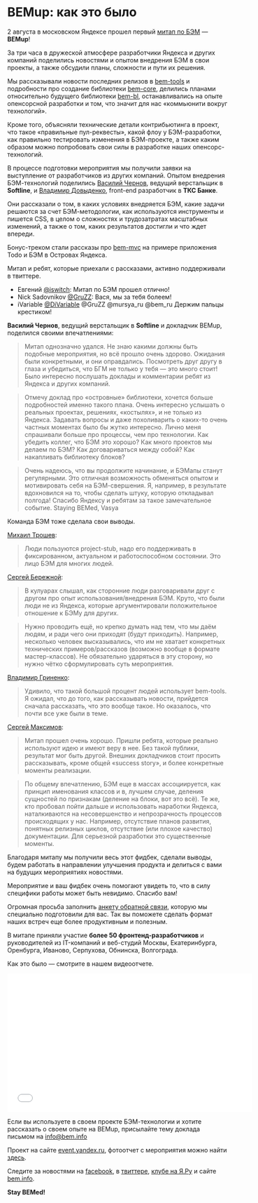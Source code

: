 # BEMup: как это было 

2 августа в московском Яндексе прошел первый [митап по БЭМ](http://bitly.com/bemup) — **BEMup**!

За три часа в дружеской атмосфере разработчики Яндекса и других компаний поделились новостями и 
опытом внедрения БЭМ в свои проекты, а также обсудили планы, сложности и пути их решения.

Мы рассказывали новости последних релизов в [bem-tools](http://bit.ly/ru-bemtools) и подробности про создание 
библиотеки [bem-core](http://github.com/bem/bem-core), делились планами относительно будущего библиотеки 
[bem-bl](https://github.com/bem/bem-bl), останавливались на опыте опенсорсной разработки и том, что значит 
для нас «коммьюнити вокруг технологий». 

Кроме того, объясняли технические детали контрибьютинга в проект, что такое «правильные пул-реквесты», какой 
флоу у БЭМ-разработки, как правильно тестировать изменения в БЭМ-проекте, а также каким образом можно попробовать 
свои силы в разработке наших опенсорс-технологий.

В процессе подготовки мероприятия мы получили заявки на выступление от разработчиков из других компаний. 
Опытом внедрения БЭМ-технологий поделились [Василий Чернов](https://twitter.com/bivihoba), ведущий верстальщик в **Softline**,
и [Владимир Довыденко](https://twitter.com/dovyden), front-end разработчик в **ТКС Банке**. 

Они рассказали о том, в каких условиях внедряется БЭМ, какие задачи решаются за счет БЭМ-методологии, 
как используются инструменты и пишется CSS, в целом о сложностях и трудозатратах масштабных изменений, а также о том, 
каких результатов достигли и что ждет впереди.

Бонус-треком стали рассказы про [bem-mvc](https://github.com/bem/bem-mvc) на примере приложения Todo и БЭМ в 
Островах Яндекса.

Митап и ребят, которые приехали с рассказами, активно поддерживали в твиттере.
* Евгений [@iswitch](https://twitter.com/iswitch): Митап по БЭМ прошел отлично! 
* Nick Sadovnikov ‏[@GruZZ](https://twitter.com/GruZZ): Вася, мы за тебя болеем! 
* iVariable [@DiVariable](https://twitter.com/DiVariable) @GruZZ @mursya_ru @bem_ru Держим пальцы крестиком!

**Василий Чернов**, ведущий верстальщик в **Softline** и докладчик BEMup, поделился своими впечатлениями:

> Митап однозначно удался. Не знаю какими должны быть подобные мероприятия, но всё прошло очень здорово. 
Ожидания были конкретными, и они оправдались. Посмотреть друг другу в глаза и убедиться, что БГМ не только у тебя — 
это много стоит! Было интересно послушать доклады и комментарии ребят из Яндекса и других компаний. 

> Отмечу доклад про «островные» библиотеки, хочется больше подробностей именно такого плана. Очень интересно услышать 
о реальных проектах, решениях, «костылях», и не только из Яндекса. Задавать вопросы и даже похоливарить о каких-то очень частных моментах было бы жутко интересно.
Лично меня спрашивали больше про процессы, чем про технологии. Как убедить коллег, что БЭМ это хорошо? Как много 
проектов мы делаем по БЭМ? Как договариваться между собой? Как накапливать библиотеку блоков? 

> Очень надеюсь, что вы продолжите начинание, и БЭМапы станут регулярными. Это отличная возможность обменяться опытом и мотивировать себя 
на БЭМ-свершения. Я, например, в результате вдохновился на то, чтобы сделать штуку, которую откладывал полгода!
Спасибо Яндексу и ребятам за такое замечательное событие. Staying BEMed, Vasya

Команда БЭМ тоже сделала свои выводы.

[Михаил Трошев](http://twitter.com/ya_mishanga):

> Люди пользуются project-stub, 
надо его поддерживать в фиксированном, актуальном и работоспособном состоянии. Это лицо БЭМ для многих людей.

[Сергей Бережной](http://twitter.com/veged):

> В кулуарах слышал, как сторонние люди разговаривали друг с другом про опыт использования/внедрения БЭМ. 
Круто, что были люди не из Яндекса, которые аргументировали положительное отношение к БЭМу для других.

> Нужно проводить ещё, но крепко думать над тем, что мы даём людям, и ради чего они приходят (будут приходить). 
Например, несколько человек высказывались, что им не хватает конкретных технических примеров/рассказов 
(возможно вообще в формате мастер-классов). Не обязательно ударяться в эту сторону, но нужно чётко сформулировать 
суть мероприятия.

[Владимир Гриненко](http://twitter.com/tadatuta):

> Удивило, что такой большой процент людей использует bem-tools. Я ожидал, что до того, как рассказывать 
новости, прийдется сначала рассказать, что это вообще такое. Но оказалось, что почти все уже были в теме.

[Сергей Максимов](http://twitter.com/dosyara):

> Митап прошел очень хорошо. Пришли ребята, которые реально используют идею и имеют веру в нее. Без такой публики, 
результат мог быть другой. Внешних докладчиков стоит просить рассказывать, кроме общей «success story», и более 
конкретные моменты реализации.

> По общему впечатлению, БЭМ еще в массах ассоциируется, как принцип именования классов и в, лучшем случае, 
деления сущностей по признакам (деление на блоки, вот это всё). Те же, кто пробовал пойти дальше и использовать 
наработки Яндекса, наталкиваются на несовершенство и непрозрачность процессов происходящих у нас. Например, отсутствие 
планов развития, понятных релизных циклов, отсутствие (или плохое качество) документации. Для серьезной разработки 
это существенные моменты. 

Благодаря митапу мы получили весь этот фидбек, сделали выводы, будем работать в направлении улучшения продукта и делиться
с вами на будущих мероприятиях новостями. 

Мероприятие и ваш фидбек очень помогают увидеть то, что в силу специфики работы может быть невидимо. Спасибо вам!

Огромная просьба заполнить [анкету обратной связи](http://bit.ly/feedback-bemup), которую 
мы специально подготовили для вас. Так вы поможете сделать формат наших встреч еще более продуктивным и полезным.

В митапе приняли участие **более 50 фронтенд-разработчиков** и руководителей из IT-компаний и веб-студий Москвы, 
Екатеринбурга, Оренбурга, Иваново, Серпухова, Обнинска, Волгограда.

Как это было — смотрите в нашем видеоотчете.

<iframe width="560" height="315" src="//www.youtube.com/embed/4jrUgqMlvP0" frameborder="0" allowfullscreen></iframe>

Если вы используете в своем проекте БЭМ-технологии и хотите рассказать о своем опыте на BEMup, 
присылайте тему доклада письмом на info@bem.info

Проект на сайте [event.yandex.ru](http://bit.ly/bemup), фотоотчет с мероприятия можно найти 
[здесь](http://bitly.com/bemup-photo).

Следите за новостями на [facebook](http://bit.ly/fb-bem), в [твиттере](http://bit.ly/ru-twi), [клубе на Я.Ру](http://bit.ly/ru-club) 
и сайте [bem.info](http://bit.ly/ru-beminfo).

**Stay BEMed!**

